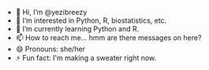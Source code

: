 - 👋 Hi, I’m @yezibreezy
- 👀 I’m interested in Python, R, biostatistics, etc.
- 🌱 I’m currently learning Python and R.
- 📫 How to reach me... hmm are there messages on here?
- 😄 Pronouns: she/her
- ⚡ Fun fact: I'm making a sweater right now.

<!---
yezibreezy/yezibreezy is a ✨ special ✨ repository because its `README.md` (this file) appears on your GitHub profile.
You can click the Preview link to take a look at your changes.
--->
